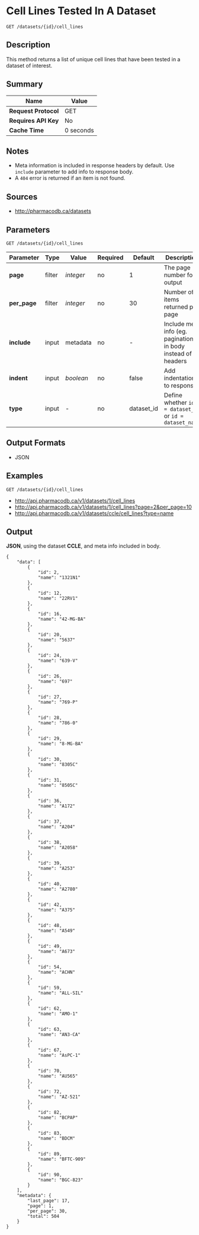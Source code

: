 # Cell Lines Tested In A Dataset

```
GET /datasets/{id}/cell_lines
```

## Description

This method returns a list of unique cell lines that have been tested in a dataset of interest.

## Summary

| Name | Value |
| --- | --- |
| **Request Protocol** | GET |
| **Requires API Key** | No |
| **Cache Time** | 0 seconds |

## Notes

- Meta information is included in response headers by default. Use `include` parameter to add info to response body.
- A `404` error is returned if an item is not found.

## Sources

- http://pharmacodb.ca/datasets

## Parameters

```
GET /datasets/{id}/cell_lines
```

| Parameter | Type | Value | Required | Default | Description |
| --- | --- | --- | --- | --- | --- |
| **page** | filter | *integer* | no | 1 | The page number for output |
| **per_page** | filter | *integer* | no | 30 | Number of items returned per page |
| **include** | input | metadata | no | - | Include meta info (eg. pagination) in body instead of headers |
| **indent** | input | *boolean* | no | false | Add indentation to response |
| **type** | input | - | no | dataset_id | Define whether `id = dataset_id` or `id = dataset_name` |

## Output Formats

- JSON

## Examples

```
GET /datasets/{id}/cell_lines
```

- http://api.pharmacodb.ca/v1/datasets/1/cell_lines
- http://api.pharmacodb.ca/v1/datasets/1/cell_lines?page=2&per_page=10
- http://api.pharmacodb.ca/v1/datasets/ccle/cell_lines?type=name

## Output

**JSON**, using the dataset **CCLE**, and meta info included in body.

```
{
    "data": [
        {
            "id": 2,
            "name": "1321N1"
        },
        {
            "id": 12,
            "name": "22RV1"
        },
        {
            "id": 16,
            "name": "42-MG-BA"
        },
        {
            "id": 20,
            "name": "5637"
        },
        {
            "id": 24,
            "name": "639-V"
        },
        {
            "id": 26,
            "name": "697"
        },
        {
            "id": 27,
            "name": "769-P"
        },
        {
            "id": 28,
            "name": "786-0"
        },
        {
            "id": 29,
            "name": "8-MG-BA"
        },
        {
            "id": 30,
            "name": "8305C"
        },
        {
            "id": 31,
            "name": "8505C"
        },
        {
            "id": 36,
            "name": "A172"
        },
        {
            "id": 37,
            "name": "A204"
        },
        {
            "id": 38,
            "name": "A2058"
        },
        {
            "id": 39,
            "name": "A253"
        },
        {
            "id": 40,
            "name": "A2780"
        },
        {
            "id": 42,
            "name": "A375"
        },
        {
            "id": 48,
            "name": "A549"
        },
        {
            "id": 49,
            "name": "A673"
        },
        {
            "id": 54,
            "name": "ACHN"
        },
        {
            "id": 59,
            "name": "ALL-SIL"
        },
        {
            "id": 62,
            "name": "AMO-1"
        },
        {
            "id": 63,
            "name": "AN3-CA"
        },
        {
            "id": 67,
            "name": "AsPC-1"
        },
        {
            "id": 70,
            "name": "AU565"
        },
        {
            "id": 72,
            "name": "AZ-521"
        },
        {
            "id": 82,
            "name": "BCPAP"
        },
        {
            "id": 83,
            "name": "BDCM"
        },
        {
            "id": 89,
            "name": "BFTC-909"
        },
        {
            "id": 90,
            "name": "BGC-823"
        }
    ],
    "metadata": {
        "last_page": 17,
        "page": 1,
        "per_page": 30,
        "total": 504
    }
}
```
